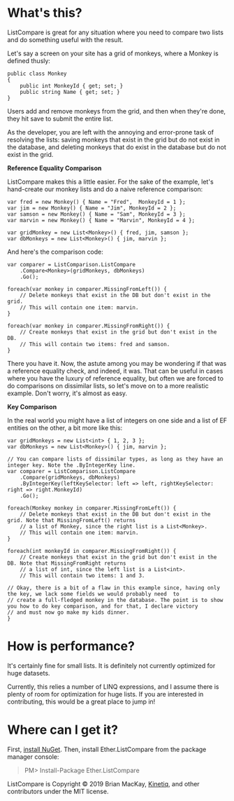 What's this?
==============

ListCompare is great for any situation where you need to compare two lists and do something useful with the result. 

Let's say a screen on your site has a grid of monkeys, where a Monkey is defined thusly: 

    public class Monkey
    {
        public int MonkeyId { get; set; }
        public string Name { get; set; }
    }

Users add and remove monkeys from the grid, and then when they're done, they hit save to submit the entire list. 

As the developer, you are left with the annoying and error-prone task of resolving the lists: saving monkeys that exist in the grid but do not exist in the database, and deleting monkeys that do exist in the database but do not exist in the grid.

**Reference Equality Comparison**

ListCompare makes this a little easier. For the sake of the example, let's hand-create our monkey lists and do a naive reference comparison:  

	var fred = new Monkey() { Name = "Fred",  MonkeyId = 1 };
	var jim = new Monkey() { Name = "Jim", MonkeyId = 2 };
	var samson = new Monkey() { Name = "Sam", MonkeyId = 3 };
	var marvin = new Monkey() { Name = "Marvin", MonkeyId = 4 };

	var gridMonkey = new List<Monkey>() { fred, jim, samson }; 
	var dbMonkeys = new List<Monkey>() { jim, marvin };

And here's the comparison code:

	var comparer = ListComparison.ListCompare
		.Compare<Monkey>(gridMonkeys, dbMonkeys)
		.Go();

	foreach(var monkey in comparer.MissingFromLeft()) {
		// Delete monkeys that exist in the DB but don't exist in the grid.
		// This will contain one item: marvin. 
	}

	foreach(var monkey in comparer.MissingFromRight()) {
		// Create monkeys that exist in the grid but don't exist in the DB.
		// This will contain two items: fred and samson. 	
	}

There you have it. Now, the astute among you may be wondering if that was a reference equality check, and indeed, it was. That can be useful in cases where you have the luxury of reference equality, but often we are forced to do comparisons on dissimilar lists, so let's move on to a more realistic example. Don't worry, it's almost as easy.

**Key Comparison**

In the real world you might have a list of integers on one side and a list of EF entities on the other, a bit more like this:

	var gridMonkeys = new List<int> { 1, 2, 3 };
	var dbMonkeys = new List<Monkey>() { jim, marvin };

	// You can compare lists of dissimilar types, as long as they have an integer key. Note the .ByIntegerKey line.
	var comparer = ListComparison.ListCompare
		.Compare(gridMonkeys, dbMonkeys)
		.ByIntegerKey(leftKeySelector: left => left, rightKeySelector: right => right.MonkeyId)  
		.Go();

	foreach(Monkey monkey in comparer.MissingFromLeft()) {
		// Delete monkeys that exist in the DB but don't exist in the grid. Note that MissingFromLeft() returns 
		// a list of Monkey, since the right list is a List<Monkey>.
		// This will contain one item: marvin. 
	}

	foreach(int monkeyId in comparer.MissingFromRight()) {
		// Create monkeys that exist in the grid but don't exist in the DB. Note that MissingFromRight returns
		// a list of int, since the left list is a List<int>.
		// This will contain two items: 1 and 3.
    
    // Okay, there is a bit of a flaw in this example since, having only the key, we lack some fields we would probably need  to 
    // create a full-fledged monkey in the database. The point is to show you how to do key comparison, and for that, I declare victory
    // and must now go make my kids dinner.
	}

How is performance?
==============
It's certainly fine for small lists. It is definitely not currently optimized for huge datasets.

Currently, this relies a number of LINQ expressions, and I assume there is plenty of room for optimization for huge lists. If you are interested in contributing, this would be a great place to jump in!

Where can I get it?
==============

First, <a href="http://docs.nuget.org/docs/start-here/installing-nuget">install NuGet</a>. Then, install Ether.ListCompare from the package manager console:

>PM> Install-Package Ether.ListCompare

ListCompare is Copyright © 2019 Brian MacKay, <a href="getkinetiq.com">Kinetiq</a>, and other contributors under the MIT license.

